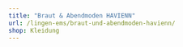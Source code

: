 ```yaml
---
title: "Braut & Abendmoden HAVIENN"
url: /lingen-ems/braut-und-abendmoden-havienn/
shop: Kleidung
---
```

